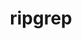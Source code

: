 ---
title: "ripgrep"
layout: cache
categories: [package, develop-2025-01-12]
meta: {"versions": ["14.1.1"], "compilers": ["gcc@=10.5.0", "gcc@=13.3.0"], "oss": ["centos7", "rhel8"], "platforms": ["linux"], "targets": ["aarch64", "x86_64_v3"], "stacks": ["developer-tools-aarch64-linux-gnu", "developer-tools-x86_64_v3-linux-gnu", "root"], "num_specs": 2, "num_specs_by_stack": {"root": 2, "developer-tools-x86_64_v3-linux-gnu": 1, "developer-tools-aarch64-linux-gnu": 1}}
spec_details: [{"hash": "jjrtf7pca6wqvsalsjsln6g5jbn3bdxh", "compiler": "gcc@=10.5.0", "versions": ["14.1.1"], "os": "centos7", "platform": "linux", "target": "x86_64_v3", "variants": ["build_system=cargo"], "stacks": ["root", "developer-tools-x86_64_v3-linux-gnu"], "size": "-", "tarball": "https://binaries.spack.io/develop-2025-01-12/build_cache/linux-centos7-x86_64_v3/gcc-10.5.0/ripgrep-14.1.1/linux-centos7-x86_64_v3-gcc-10.5.0-ripgrep-14.1.1-jjrtf7pca6wqvsalsjsln6g5jbn3bdxh.spack"}, {"hash": "izdqveebcxh7kb5erhmgnkkvlwbp6t2z", "compiler": "gcc@=13.3.0", "versions": ["14.1.1"], "os": "rhel8", "platform": "linux", "target": "aarch64", "variants": ["build_system=cargo"], "stacks": ["developer-tools-aarch64-linux-gnu", "root"], "size": "-", "tarball": "https://binaries.spack.io/develop-2025-01-12/build_cache/linux-rhel8-aarch64/gcc-13.3.0/ripgrep-14.1.1/linux-rhel8-aarch64-gcc-13.3.0-ripgrep-14.1.1-izdqveebcxh7kb5erhmgnkkvlwbp6t2z.spack"}]
---